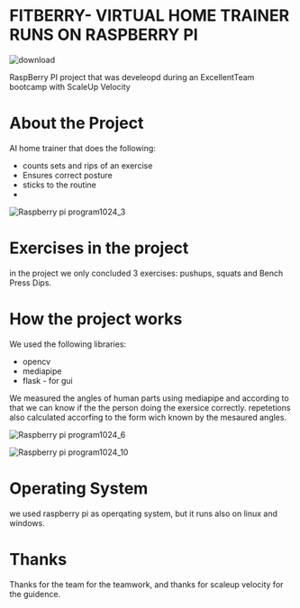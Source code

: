 # FITBERRY- VIRTUAL HOME TRAINER RUNS ON RASPBERRY PI
![download](https://user-images.githubusercontent.com/59060418/200120217-eee83880-88be-4d83-b570-ef82b164851c.png)

RaspBerry PI project that was develeopd during an ExcellentTeam bootcamp with ScaleUp Velocity

# About the Project

AI home trainer that does the following:
- counts sets and rips of an exercise
- Ensures correct posture
- sticks to the routine
- 
![Raspberry pi program1024_3](https://user-images.githubusercontent.com/59060418/200121358-fb1bad15-b8fe-41a0-914f-6d4b365690ad.jpg)

# Exercises in the project
in the project we only concluded 3 exercises:
pushups, squats and Bench Press Dips.

# How the project works

We used the following libraries:
- opencv
- mediapipe
- flask - for gui

We measured the angles of human parts using mediapipe and according to that we can know if the the person doing the exersice correctly.
repetetions also calculated accorfing to the form wich known by the mesaured angles.

![Raspberry pi program1024_6](https://user-images.githubusercontent.com/59060418/200121540-d013e50e-54c9-411c-a59d-ca08d9714643.jpg)

![Raspberry pi program1024_10](https://user-images.githubusercontent.com/59060418/200121675-a1e9aceb-8420-487b-b5d6-c875ff782eed.jpg)

# Operating System

we used raspberry pi as operqating system, but it runs also on linux and windows.

# Thanks

Thanks for the team for the teamwork, and thanks for scaleup velocity for the guidence.


